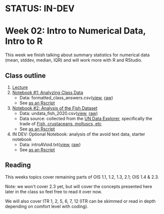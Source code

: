 # STATUS: IN-DEV

# Week 02: Intro to Numerical Data, Intro to R

This week we finish talking about summary statistics for numerical data (mean, stddev, median, IQR) and will work more with R and RStudio.

## Class outline

 1. [Lecture](lecture2_s2020_touse.pdf)
 1. [Notebook #1: Analyzing Class Data](prep_notebook_classData_week02_part1.ipynb)
    * Data:  formatted\_class\_answers.csv([view](formatted_class_answers.csv), [raw](https://raw.githubusercontent.com/jnaiman/is542_spring2020/master/week02/formatted_class_answers.csv))
	* See [as an Rscript](Rscripts/prep_class_notes_classData_week02_part1.R)
 1. [Notebook #2: Analysis of the Fish Dataset](prep_notebook_fishdata_week02_part2.ipynb)
    * Data:  undata\_fish\_2020.csv([view](undata_fish_2020.csv), [raw](https://raw.githubusercontent.com/jnaiman/is542_spring2020/master/week02/undata_fish_2020.csv))
	* Data source: collected from the [UN Data Explorer](http://data.un.org/Explorer.aspx), specifically the trade of [Fish, crustaceans, molluscs, etc](http://data.un.org/Data.aspx?d=ComTrade&f=_l1Code%3a4)
	* See [as an Rscript](Rscripts/prep_class_notes_fishData_week02_part2.R)
 1. IN DEV: Optional Notebook: analysis of the avoid text data, starter notebook
    * Data:  introAVoid.txt([view](introAVoid.txt), [raw](https://raw.githubusercontent.com/jnaiman/is542_spring2020/master/week02/introAVoid.txt))    
    * See [as an Rscript](Rscripts/avoid_readtext.R)
	
## Reading

This weeks topics cover remaining parts of OIS 1.1, 1.2, 1.3, 2.1; OIS 1.4 & 2.3.

Note: we won't cover 2.3 yet, but will cover the concepts presented here later in the class so feel free to read it over now.

We will also cover ITR 1, 2, 5, 6, 7, 12 (ITR can be skimmed or read in depth depending on comfort level with coding).

